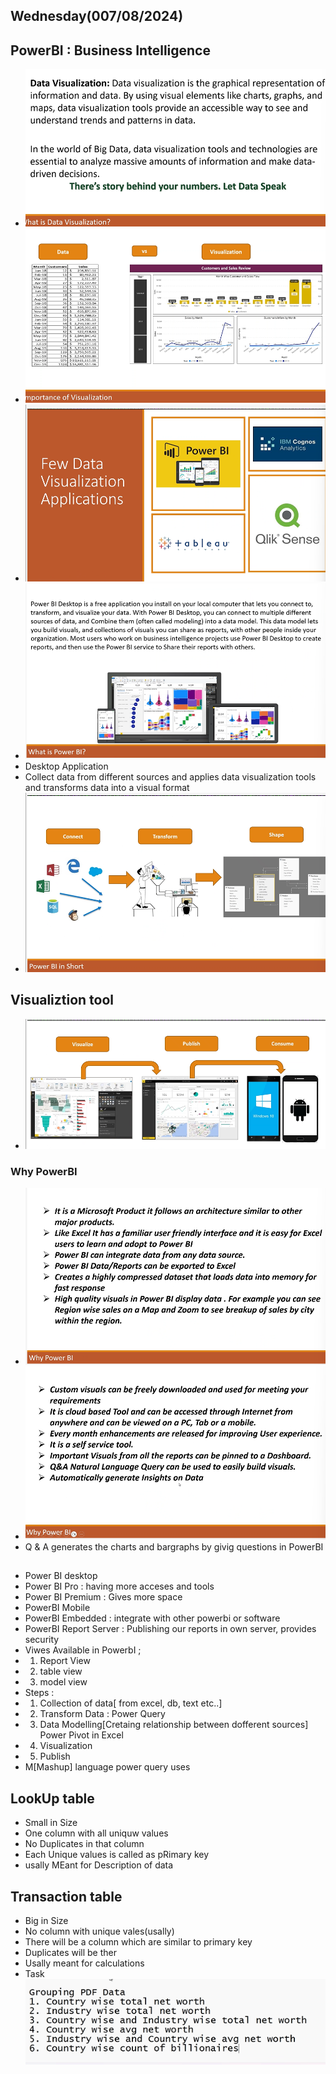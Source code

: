 ## Wednesday(007/08/2024)

## PowerBI : Business Intelligence

- ![alt text](image.png)
- ![alt text](image-1.png)
- ![alt text](image-2.png)
- ![alt text](image-3.png)
- Desktop Application
- Collect data from different sources and applies data visualization tools and transforms data into a visual format
- ![alt text](image-4.png)

## Visualiztion tool

- ![alt text](image-5.png)

### Why PowerBI

- ![alt text](image-7.png)
- ![alt text](image-8.png)
- Q & A generates the charts and bargraphs by givig questions in PowerBI

##

- Power BI desktop
- Power BI Pro : having more acceses and tools
- Power BI Premium : Gives more space
- PowerBI Mobile
- PowerBI Embedded : integrate with other powerbi or software
- PowerBI Report Server : Publishing our reports in own server, provides security
- Viwes Available in PowerbI ;
- 1. Report View
- 2. table view
- 3. model view
- Steps :
- 1. Collection of data[ from excel, db, text etc..]
- 2. Transform Data : Power Query
- 3. Data Modelling[Cretaing relationship between dofferent sources] Power Pivot in Excel
- 4. Visualization
- 5. Publish
- M[Mashup] language power query uses

## LookUp table

- Small in Size
- One column with all uniquw values
- No Duplicates in that column
- Each Unique values is called as pRimary key
- usally MEant for Description of data

## Transaction table

- Big in Size
- No column with unique vales(usally)
- There will be a column which are similar to primary key
- Duplicates will be ther
- Usally meant for calculations
- Task
  ![alt text](image-9.png)
